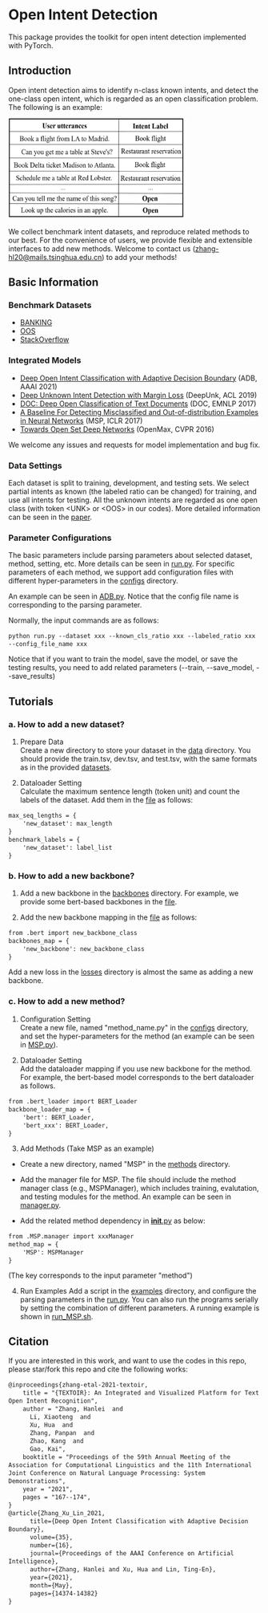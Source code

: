 # Open Intent Detection

This package provides the toolkit for open intent detection implemented with PyTorch.

## Introduction

Open intent detection aims to identify n-class known intents, and detect the one-class open intent, which is regarded as an open classification problem. The following is an example:

<img src="figs/open_intent_detection.png" width="360" height = "200">

We collect benchmark intent datasets, and reproduce related methods to our best. For the convenience of users, we provide flexible and extensible interfaces to add new methods. Welcome to contact us (zhang-hl20@mails.tsinghua.edu.cn) to add your methods!

## Basic Information

### Benchmark Datasets

* [BANKING](https://arxiv.org/pdf/2003.04807.pdf)
* [OOS](https://arxiv.org/pdf/1909.02027.pdf) 
* [StackOverflow](https://aclanthology.org/W15-1509.pdf)

### Integrated Models

* [Deep Open Intent Classification with Adaptive Decision Boundary](https://ojs.aaai.org/index.php/AAAI/article/view/17690) (ADB, AAAI 2021)
* [Deep Unknown Intent Detection with Margin Loss](https://aclanthology.org/P19-1548.pdf) (DeepUnk, ACL 2019)
* [DOC: Deep Open Classification of Text Documents](https://aclanthology.org/D17-1314.pdf) (DOC, EMNLP 2017)
* [A Baseline For Detecting Misclassified and Out-of-distribution Examples in Neural Networks](https://arxiv.org/pdf/1610.02136.pdf) (MSP, ICLR 2017) 
* [Towards Open Set Deep Networks](https://openaccess.thecvf.com/content_cvpr_2016/papers/Bendale_Towards_Open_Set_CVPR_2016_paper.pdf) (OpenMax, CVPR 2016)

We welcome any issues and requests for model implementation and bug fix. 

### Data Settings

Each dataset is split to training, development, and testing sets. We select partial intents as known (the labeled ratio can be changed) for training, and use all intents for testing. All the unknown intents are regarded as one open class (with token \<UNK> or \<OOS> in our codes). More detailed information can be seen in the [paper](https://ojs.aaai.org/index.php/AAAI/article/view/17690).

### Parameter Configurations

The basic parameters include parsing parameters about selected dataset, method, setting, etc. More details can be seen in [run.py](./run.py). For specific parameters of each method, we support add configuration files with different hyper-parameters in the [configs](./configs) directory. 

An example can be seen in [ADB.py](./configs/ADB.py). Notice that the config file name is corresponding to the parsing parameter.

Normally, the input commands are as follows:
```
python run.py --dataset xxx --known_cls_ratio xxx --labeled_ratio xxx --config_file_name xxx
```

Notice that if you want to train the model, save the model, or save the testing results, you need to add related parameters (--train, --save_model, --save_results)

## Tutorials
### a. How to add a new dataset? 
1. Prepare Data  
Create a new directory to store your dataset in the [data](../data) directory. You should provide the train.tsv, dev.tsv, and test.tsv, with the same formats as in the provided [datasets](../data/banking).

2. Dataloader Setting  
Calculate the maximum sentence length (token unit) and count the labels of the dataset. Add them in the [file](./configs/__init__.py) as follows:  
```
max_seq_lengths = {
    'new_dataset': max_length
}
benchmark_labels = {
    'new_dataset': label_list
}
```

### b. How to add a new backbone?

1. Add a new backbone in the [backbones](./backbones) directory. For example, we provide some bert-based backbones in the [file](./backbones/bert.py).

2. Add the new backbone mapping in the [file](./backbones/__init__.py) as follows:
```
from .bert import new_backbone_class
backbones_map = {
    'new_backbone': new_backbone_class
}
```
Add a new loss in the [losses](./losses) directory is almost the same as adding a new backbone.

### c. How to add a new method?

1. Configuration Setting   
Create a new file, named "method_name.py" in the [configs](./configs) directory, and set the hyper-parameters for the method (an example can be seen in [MSP.py](./configs/MSP.py)). 

2. Dataloader Setting  
Add the dataloader mapping if you use new backbone for the method. For example, the bert-based model corresponds to the bert dataloader as follows.
```
from .bert_loader import BERT_Loader
backbone_loader_map = {
    'bert': BERT_Loader,
    'bert_xxx': BERT_Loader,
}
```

3. Add Methods  (Take MSP as an example)
- Create a new directory, named "MSP" in the [methods](./methods) directory. 

- Add the manager file for MSP. The file should include the method manager class (e.g., MSPManager), which includes training, evalutation, and testing modules for the method. An example can be seen in [manager.py](./methods/MSP/manager.py).  

- Add the related method dependency in [__init__.py](./methods/__init__.py) as below:
```
from .MSP.manager import xxxManager
method_map = {
    'MSP': MSPManager
}
```
(The key corresponds to the input parameter "method")

4. Run Examples
Add a script in the [examples](./examples) directory, and configure the parsing parameters in the [run.py](./run.py). You can also run the programs serially by setting the combination of different parameters. A running example is shown in [run_MSP.sh](./examples/run_MSP.sh).

## Citation
If you are interested in this work, and want to use the codes in this repo, please star/fork this repo and cite the following works:
```
@inproceedings{zhang-etal-2021-textoir,
    title = "{TEXTOIR}: An Integrated and Visualized Platform for Text Open Intent Recognition",
    author = "Zhang, Hanlei  and
      Li, Xiaoteng  and
      Xu, Hua  and
      Zhang, Panpan  and
      Zhao, Kang  and
      Gao, Kai",
    booktitle = "Proceedings of the 59th Annual Meeting of the Association for Computational Linguistics and the 11th International Joint Conference on Natural Language Processing: System Demonstrations",
    year = "2021",
    pages = "167--174",
}
@article{Zhang_Xu_Lin_2021, 
      title={Deep Open Intent Classification with Adaptive Decision Boundary}, 
      volume={35}, 
      number={16}, 
      journal={Proceedings of the AAAI Conference on Artificial Intelligence}, 
      author={Zhang, Hanlei and Xu, Hua and Lin, Ting-En}, 
      year={2021}, 
      month={May}, 
      pages={14374-14382} 
}
```



